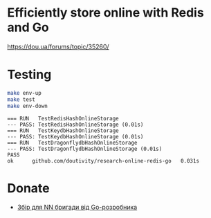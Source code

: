 # Efficiently store online with Redis and Go
https://dou.ua/forums/topic/35260/

# Testing
```bash
make env-up
make test
make env-down
```
```text
=== RUN   TestRedisHashOnlineStorage
--- PASS: TestRedisHashOnlineStorage (0.01s)
=== RUN   TestKeydbHashOnlineStorage
--- PASS: TestKeydbHashOnlineStorage (0.01s)
=== RUN   TestDragonflydbHashOnlineStorage
--- PASS: TestDragonflydbHashOnlineStorage (0.01s)
PASS
ok  	github.com/doutivity/research-online-redis-go	0.031s
```

# Donate
- [Збір для NN бригади від Go-розробника](https://dou.ua/forums/topic/42510/)
